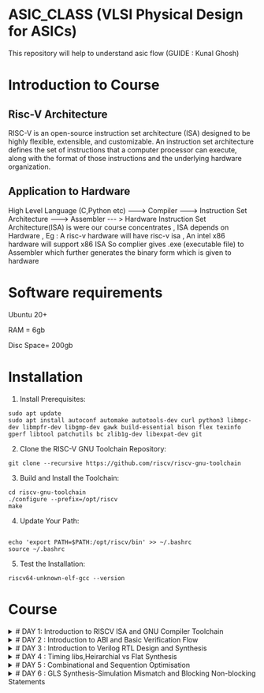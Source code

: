 # ASIC_CLASS (VLSI Physical Design for ASICs)
This repository will help to understand asic flow
(GUIDE : Kunal Ghosh)

# Introduction to Course 

## Risc-V Architecture 

RISC-V is an open-source instruction set architecture (ISA) designed to be highly flexible, extensible, 
and customizable.
An instruction set architecture defines the set of instructions that a computer processor can execute,
along with the format of those instructions and the underlying hardware organization.

## Application to Hardware

High Level Language (C,Python etc) ---> Compiler ---> Instruction Set Architecture ---> Assembler --- > Hardware 
Instruction Set Architecture(ISA) is were our course concentrates , ISA depends on Hardware , Eg : A risc-v hardware will have risc-v isa , An intel x86 hardware will support x86 ISA 
So complier gives .exe (executable file) to Assembler which further generates the binary form which is given to hardware 

# Software requirements 
Ubuntu 20+

RAM = 6gb

Disc Space= 200gb

# Installation
1. Install Prerequisites:
```
sudo apt update
sudo apt install autoconf automake autotools-dev curl python3 libmpc-dev libmpfr-dev libgmp-dev gawk build-essential bison flex texinfo gperf libtool patchutils bc zlib1g-dev libexpat-dev git

```
2. Clone the RISC-V GNU Toolchain Repository:
```
git clone --recursive https://github.com/riscv/riscv-gnu-toolchain

```
3. Build and Install the Toolchain:
```
cd riscv-gnu-toolchain
./configure --prefix=/opt/riscv
make

```
4. Update Your Path:
   
```

echo 'export PATH=$PATH:/opt/riscv/bin' >> ~/.bashrc
source ~/.bashrc

```
5. Test the Installation:
   
```
riscv64-unknown-elf-gcc --version

```

# Course

<details>
<summary># DAY 1: Introduction to RISCV ISA and GNU Compiler Toolchain</summary>
<br>
	
## Create a simple C code that counts sum of number from 1 to n 

```
#include<stdio.h>

int main(){
	int i, sum=0, n=26;
	for (i=1;i<=n; ++i) {
	sum +=i;
	}
	printf("Sum of numbers from 1 to %d is %d \n",n,sum);
	return 0;
}

```

### Using RiscV complier 
use command ``` riscv64-unknown-elf-gcc -O1 -mabi=lp64 -march=rv64i -o sumton.o sumton.c ```

![image](https://github.com/AzeemRG/asic_special_topic/assets/128957056/3a15f6fe-f7fb-46f0-962d-d4b3634f5978)

To get assembly code use command ``` riscv64-unknown-elf-objdump -d sumton.o | less```

as we are intrested in <main> type ```/main``` and hit enter 

![image](https://github.com/AzeemRG/asic_special_topic/assets/128957056/30197178-00f1-4f8c-915d-6400a235f868)

Here we can see number of intrustruction used with "-O1" optimization 

Now lets try with ```-Ofast``` optimization 

![image](https://github.com/AzeemRG/asic_special_topic/assets/128957056/7f436102-0f93-4b9a-80ff-38b540d7f659)

We can see number of instructions are reduced

![image](https://github.com/AzeemRG/asic_special_topic/assets/128957056/c4344940-0cc6-48ae-b8a5-572f38792582)

### Spike Simulation & Debugging
Spike simulates the execution of RISC-V instructions on a virtual processor, allowing developers to run and analyze RISC-V programs without the need for physical hardware. This simulator accurately models the behavior of a RISC-V processor according to the RISC-V Instruction Set Architecture (ISA) specifications

``` spike pk sumton.o```

![image](https://github.com/AzeemRG/asic_special_topic/assets/128957056/2b6c6ba7-0e0c-4983-9dea-2083a48692ec)


for debugging we use ``` spike -d pk sum1ton.c ```

![image](https://github.com/AzeemRG/asic_special_topic/assets/128957056/43d1db63-7342-4633-a72a-9f4e353481b4)






# Integer Number Representation
## Unsigned numbers 

Unsigned numbers play a crucial role in the RISC-V Instruction Set Architecture (ISA). In RISC-V, unsigned numbers are non-negative integers represented in binary format. They are fundamental for various arithmetic and logical operations, providing a foundation for tasks like data manipulation, memory addressing, and comparisons within the processor.

They range from  0 to 2^(N) - 1.

## Signed numbers 

They represent both positive and neagtive numbers including zero.

They range from (2^(N-1)) to 2^(N-1) - 1.


### 64-bit Number system of Unsigned Numbers

```
#include <stdio.h>
#include <math.h>

int main(){
	unsigned long long int max = (unsigned long long int) (pow(2,64) -1);
	unsigned long long int min = (unsigned long long int) (pow(2,64) *(-1));
	printf("lowest number represented by unsigned 64-bit integer is %llu\n",min);
	printf("highest number represented by unsigned 64-bit integer is %llu\n",max);
	return 0;
}
```

![image](https://github.com/AzeemRG/asic_special_topic/assets/128957056/6a021bb7-bac2-4629-80d7-c32babe93ffd)


### 64-bit Number system of Signed Numbers

```
#include <stdio.h>
#include <math.h>

int main(){
	long long int max = (long long int) (pow(2,63) -1);
	long long int min = (long long int) (pow(2,63) *(-1));
	printf("lowest number represented by signed 64-bit integer is %lld\n",min);
	printf("highest number represented by signed 64-bit integer is %lld\n",max);
	return 0;
}
```

![image](https://github.com/AzeemRG/asic_special_topic/assets/128957056/0129a96b-01d3-4e56-82d3-38425f1237c8)




</details>
<details>
<summary> # DAY 2 : Introduction to ABI and Basic Verification Flow </summary>
<br>
	
# Application Binary Interface (ABI)
## Introduction

The Application Binary Interface (ABI) serves as a bridge between software and hardware in a computer system. It defines the conventions and interfaces that enable compatibility between different software components, such as compilers, libraries, and operating systems, running on the same hardware architecture

In the context of an Instruction Set Architecture (ISA), an ABI establishes rules for function calling conventions, parameter passing, register usage, and memory layout. This standardized interface ensures seamless interaction between software layers and hardware, fostering portability and interoperability across diverse software ecosystems on a given ISA.

## Memory Allocation

Memory allocation is the process of reserving and assigning segments of a computer's memory space for various data structures and program components, enabling efficient storage and retrieval of information during program execution.

### Little Endian 

   In little-endian representation, you store the least significant byte (LSB) at the lowest memory address and the most significant byte (MSB) at the highest memory address.

   For example : 
   ```
    Decimal Value: 1311768467463790320 (0x123456789ABCDEF0 in hexadecimal)

    Little-Endian Representation (in bytes): 0xF0 0xDE 0xBC 0x9A 0x78 0x56 0x34 0x12

   ```

### Big Endian 

 In big-endian representation, you store the most significant byte (MSB) at the lowest memory address and the least significant byte (LSB) at the highest memory address.

 For example :
  ```
   Decimal Value: 1311768467463790320 (0x123456789ABCDEF0 in hexadecimal)

   Big-Endian Representation (in bytes): 0x12 0x34 0x56 0x78 0x9A 0xBC 0xDE 0xF0

```

# LOAD , ADD , STORE instruction
## Introduction 

LOAD instruction retrieves data from memory, transferring it to a register in a computer's architecture, enabling data access for computation. 
ADD instruction performs arithmetic addition on values within registers, contributing to mathematical and logical operations.
STORE instruction writes data from a register to memory, facilitating the storage of computed results or values for later use in a program.

Example for LOAD:
```
LW R1, 16(R2)
This RISC-V instruction loads a 32-bit word from memory at address R2 + 16 into register R1
```
Example for ADD:
```
ADD R3, R1, R2
The RISC-V ADD instruction adds the values in registers R1 and R2, storing the result in register R3.
```
Example for STORE:
```
SW R5, 8(R4)
This RISC-V instruction stores the value from register R5 into memory at address R4 + 8.
```

# 32-bit registers (RISC-V ISA)

![image](https://github.com/AzeemRG/asic_special_topic/assets/128957056/70ab0325-f800-4f93-818a-dd100a3100d7)

# ABI Names

Application Binary Interface (ABI) names refer to standardized conventions used to define the interface between different software components, such as compilers, libraries, and operating systems, within a given architecture. These names provide a consistent way to represent data types, function calling conventions, register usage, and more, ensuring compatibility and seamless communication across diverse software layers. ABI names play a vital role in enabling portability and interoperability in software development for specific hardware architectures like x86, ARM, or RISC-V.


![image](https://github.com/AzeemRG/asic_special_topic/assets/128957056/d29e6e30-c14a-4d13-8ad5-9f9fdc8bc94a)


# LAB for ABI function calls
## C programm using ABI function call 

create one .c and assembly file (.s)

![image](https://github.com/AzeemRG/asic_special_topic/assets/128957056/8ec712f4-da76-4761-9e01-218443667ab5)

Now use command  
``` riscv64-unknown-elf-gcc -O1 -mabi=lp64 -march=rv64i -o sum1to20.o sum1to20.c load.s ```
``` spike pk sum1to20.o ```
``` riscv64-unknown-elf-objdump -d sum1to20.o | less ```


![image](https://github.com/AzeemRG/asic_special_topic/assets/128957056/855bcd13-709b-43f0-b270-e567e7ec5d8b)

![image](https://github.com/AzeemRG/asic_special_topic/assets/128957056/27af99aa-30c0-4851-96ea-2a0371564320)




</details>
<details>
<summary> # DAY 3 : Introduction to Verilog RTL Design and Synthesis </summary>
<br>

# Introduction to Yosys and Logic Synthesis

![image](https://github.com/AzeemRG/asic_special_topic/assets/128957056/99a7c6bd-4f6c-4a3b-8935-29bba023f633)

## Yosys : Introduction and more

 ![image](https://github.com/AzeemRG/asic_special_topic/assets/128957056/5e98785c-db52-4e1e-a508-54e910c1e634)

  Yosys is a opensource framework for verilog RTL synthesis. Yosys helps convert the higher-level hardware description in a language like Verilog into a lower-level netlist representation that can be used for 
    further steps of RTL to netlist flow.

  ![image](https://github.com/AzeemRG/asic_special_topic/assets/128957056/b632ed60-2523-42e2-ab5d-72c540c3f67a)

 ##### Netlist : A netlist is a structural representation of a digital circuit, comprising interconnected gates, flip-flops, and other logic elements.
 ##### Synthesis : Synthesis is the process of transforming a high-level hardware description into a lower-level representation suitable for implementation in hardware.
 ##### RTL : (Register Transfer Level) is a hardware description abstraction capturing digital circuit behavior through sequential logic elements and data transfers between registers.
 ##### Syntthesizer :  Synthesizer is the tool that we use for converting the RTL to netlist
 ##### .lib : Collection of various Logical Modules
   
![image](https://github.com/AzeemRG/asic_special_topic/assets/128957056/b1648cde-bf15-4934-b385-23ff816c4792)

 Setup Time: The minimum time a data input must be stable before the clock edge, ensuring it's properly captured by a flip-flop.

 Hold Time: The minimum time a data input must remain stable after the clock edge, maintaining its validity for proper flip-flop operation.

 # Lab Work for Day 3 

 Enable administrative mode using command ``` sudo -i ```

 Go to verilog_files and invoke yosys 

 ![image](https://github.com/AzeemRG/asic_special_topic/assets/128957056/397a02ee-acdb-4681-a004-c01cea50baf8)

 Read Library using command ``` read_liberty -lib ../lib/sky130_fd_sc_hd__tt_025C_1v80.lib ```
 
 Read Design using command ``` read_verilog good_mux.v ```
 
 Go to synthesis step using command ``` synth -top good_mux ```

 good_mux.v 
 ```
module good_mux (input i0 , input i1 , input sel , output reg y);
always @ (*)
begin
	if(sel)
		y <= i1;
	else 
		y <= i0;
end
endmodule

```

 ![image](https://github.com/AzeemRG/asic_special_topic/assets/128957056/9d09fc3c-78dd-473a-9835-acd761827568)

 After complition of synthesis we will go for genrating netlist. 

 We will generate netlist using ABC tool which is present in yosys itself.
 
 Use command ``` abc -liberty ../lib/sky130_fd_sc_hd__tt_025C_1v80.lib ```

 ![image](https://github.com/AzeemRG/asic_special_topic/assets/128957056/8554f392-e149-4d6f-bafa-0302caebcbc0)

To see the logic level design use command ```show ```

![image](https://github.com/AzeemRG/asic_special_topic/assets/128957056/8c5d8eed-36d1-4f96-b232-1d056c889641) 

Here is the Logc level RTL of good_mux

![image](https://github.com/AzeemRG/asic_special_topic/assets/128957056/aab789c4-bbc1-4126-8bcd-26aaac536bc5)

To see or change the netlist 

use command ``` write_verilog good_mux_netlist.v ``` and ``` !gedit good_mux_netlist.v ```

![image](https://github.com/AzeemRG/asic_special_topic/assets/128957056/75e4bf12-030a-4471-8c65-e3cdd47d4312)

Here is the netlist for the mux example used

![image](https://github.com/AzeemRG/asic_special_topic/assets/128957056/30160938-3252-44d3-8225-bcbd7384be42)

To simplify the netlist use command ``` write_verilog -noattr good_mux_net.v ``` 

![image](https://github.com/AzeemRG/asic_special_topic/assets/128957056/8d7db4ab-f826-4eba-b757-5fa9780cf1f8)

Here is the simpligied netlist

![image](https://github.com/AzeemRG/asic_special_topic/assets/128957056/0ae46adb-8f16-4ba3-9c0c-5ae050b82e5a)



 </details>
<details>
<summary> # DAY 4 : Timing libs,Heirarchial vs Flat Synthesis </summary>
<br>

# Introduction to .lib files 

 1. Definition and Purpose:
	A .lib file is a text-based file that contains information about various digital standard cells, their electrical characteristics, timing behavior, power consumption, and other important parameters. These cells are the fundamental 		building blocks of digital logic circuits. The purpose of a .lib file is to provide a comprehensive database of standard cell information that designers can use during different stages of the design process.

 2. Contents of a .lib File:
    A typical .lib file includes the following types of information:

    Cell Definitions: Each standard cell is defined with its logical functionality, pin connections, and layout information.
    
    Timing Information: This includes delay models, rise and fall times, input and output capacitances, and propagation delays for different input and output conditions.
    
    Power Characteristics: Information about power consumption, such as static power (leakage power) and dynamic power consumption for different input patterns and switching frequencies
    .
    Voltage and Temperature Dependencies: Timing and power characteristics can vary with supply voltage and temperature, so .lib files often provide models for different operating conditions.
    
    Constraints and Guidelines: Some .lib files include guidelines for using certain cells, such as recommended usage scenarios and design considerations.

 # sky130_fd_sc_hd__tt_025C_1v80.lib 

   The name "sky130_fd_sc_hd__tt_025C_1v80.lib" is the library we will use to access the examples like good_mux wtc

    sky130: Refers to the SkyWater 130nm process technology.
    
    fd: Stands for "foundry default," indicating that it's a default library for the process.
    
    sc: Likely denotes "standard cell," which are the basic building blocks of digital logic.
    
    hd: Possibly stands for "high-density," indicating a library optimized for high-density designs.
    
    tt_025C: Likely specifies the temperature at which the library's timing characteristics are characterized (in this case, 25°C).
    
    1v80: Indicates the nominal supply voltage of 1.8V.

 # Hirarchial vs Flat Synthesis 

   Hierarchical Synthesis:
    Hierarchical synthesis involves breaking down a complex design into smaller, more manageable modules or hierarchies. Each module represents a functional block of the design, and these modules can be further divided into sub-modules.         The design hierarchy often mirrors the logical and functional structure of the system being designed.

   Flat Synthesis : 
      Flat synthesis involves synthesizing the entire design as a single, monolithic entity without breaking it into smaller hierarchical modules. In a flat design, all logic is synthesized together, 
      regardless of its functional separation.

  Choosing Between Hierarchical and Flat Synthesis:

  The choice between hierarchical and flat synthesis depends on the complexity of the design, the design team's familiarity with the approach, and the tools being used. Generally:

    Hierarchical Synthesis: This approach is favored for larger designs with clear functional divisions and for designs that are expected to be reused or maintained over time.

    Flat Synthesis: This approach can be useful for smaller designs, designs with highly interconnected logic, or situations where global optimizations are crucial

  # Here are the two examples of files that shows difference between flat and Heirarchial

   Use the above commands used in Day 3 to open the files using yosys interface

  Heirarchial : multiple_modules_hier.v

  ```
    /* Generated by Yosys 0.32+51 (git sha1 6405bbab1, gcc 12.3.0-1ubuntu1~22.04 -fPIC -Os) */

module multiple_modules(a, b, c, y);
  input a;
  wire a;
  input b;
  wire b;
  input c;
  wire c;
  wire net1;
  output y;
  wire y;
  sub_module1 u1 (
    .a(a),
    .b(b),
    .y(net1)
  );
  sub_module2 u2 (
    .a(net1),
    .b(c),
    .y(y)
  );
endmodule

module sub_module1(a, b, y);
  wire _0_;
  wire _1_;
  wire _2_;
  input a;
  wire a;
  input b;
  wire b;
  output y;
  wire y;
  sky130_fd_sc_hd__and2_0 _3_ (
    .A(_1_),
    .B(_0_),
    .X(_2_)
  );
  assign _1_ = b;
  assign _0_ = a;
  assign y = _2_;
endmodule

module sub_module2(a, b, y);
  wire _0_;
  wire _1_;
  wire _2_;
  input a;
  wire a;
  input b;
  wire b;
  output y;
  wire y;
  sky130_fd_sc_hd__or2_0 _3_ (
    .A(_1_),
    .B(_0_),
    .X(_2_)
  );
  assign _1_ = b;
  assign _0_ = a;
  assign y = _2_;
endmodule

```

Here is the Logical Level RTL

![image](https://github.com/AzeemRG/asic_special_topic/assets/128957056/a864da86-6d6d-477c-8a2b-c16eb6961e24)

Flat : multiple_modules_flat.v

``` 
  /* Generated by Yosys 0.32+51 (git sha1 6405bbab1, gcc 12.3.0-1ubuntu1~22.04 -fPIC -Os) */

module multiple_modules(a, b, c, y);
  wire _0_;
  wire _1_;
  wire _2_;
  wire _3_;
  wire _4_;
  wire _5_;
  input a;
  wire a;
  input b;
  wire b;
  input c;
  wire c;
  wire net1;
  wire \u1.a ;
  wire \u1.b ;
  wire \u1.y ;
  wire \u2.a ;
  wire \u2.b ;
  wire \u2.y ;
  output y;
  wire y;
  sky130_fd_sc_hd__and2_0 _6_ (
    .A(_1_),
    .B(_0_),
    .X(_2_)
  );
  sky130_fd_sc_hd__or2_0 _7_ (
    .A(_4_),
    .B(_3_),
    .X(_5_)
  );
  assign _4_ = \u2.b ;
  assign _3_ = \u2.a ;
  assign \u2.y  = _5_;
  assign \u2.a  = net1;
  assign \u2.b  = c;
  assign y = \u2.y ;
  assign _1_ = \u1.b ;
  assign _0_ = \u1.a ;
  assign \u1.y  = _2_;
  assign \u1.a  = a;
  assign \u1.b  = b;
  assign net1 = \u1.y ;
endmodule
```

Here is the Logic Level RTL 

![image](https://github.com/AzeemRG/asic_special_topic/assets/128957056/0f53ea8e-17bf-446b-81c8-12323b4b5f4c)


# Flop-Coding Styles , Syhnthesis and Optimisations 

Flip-flops, often referred to as flops.

Here are some usage of flip flops

Memory Elements:
Flip-flops provide memory elements that can store binary values (0 or 1) over time. This ability to retain information is fundamental to building sequential logic circuits like registers and memory.

Clock Synchronization:
Flip-flops are often triggered by clock signals, allowing them to synchronize with the clock's rising or falling edges. This synchronization is vital for managing the timing and sequencing of operations within a digital system.

Sequential Logic:
Digital systems often require the ability to respond to previous inputs or states. Flip-flops enable the creation of sequential logic circuits, where the current state depends on both the current inputs and the previous states.

State Machines:
Sequential circuits built using flip-flops can implement state machines, which are used to model systems that have different operational modes and respond differently based on their current state and inputs.

Counters and Registers:
Flip-flops are the building blocks of counters and registers. Counters are used for tasks like generating clock dividers, frequency dividers, and timing events. Registers are used for temporary data storage, data manipulation, and data transfer between different parts of a circuit.

Now here are the examples of different styles.

1. DFF with Asynchronous Reset : 

     This type of DFF includes an asynchronous reset input. The primary purpose of the asynchronous reset is to allow you to immediately clear the stored value of the flip-flop to a known state (usually '0') regardless of the clock signal.
       When the reset input is asserted, the flip-flop's output is cleared, and this happens asynchronously, meaning it's not dependent on the clock signal.

  Here are the example of file from same .lib
    dff_asyncres_syncres.v
```
module dff_asyncres_syncres ( input clk , input async_reset , input sync_reset , input d , output reg q );
always @ (posedge clk , posedge async_reset)
begin
	if(async_reset)
		q <= 1'b0;
	else if (sync_reset)
		q <= 1'b0;
	else	
		q <= d;
end
endmodule
```

     
3. DFF with Aynchronous Set : 

     Similar to the DFF with asynchronous reset, a DFF with asynchronous set includes an asynchronous set input. When the set input is asserted, the flip-flop's output is immediately set to a high state (usually '1') regardless of the clock
       signal. The asynchronous set also operates independently of the clock signal and can be useful for initializing registers to a known state when certain conditions are met.

     dff_async_set.v
```
module dff_async_set ( input clk ,  input async_set , input d , output reg q );
always @ (posedge clk , posedge async_set)
begin
	if(async_set)
		q <= 1'b1;
	else	
		q <= d;
end
endmodule
```

5. DFF with Synchronous Reset:

      In this style of DFF, the reset input is synchronous, meaning the flip-flop responds to the reset signal only when a clock edge occurs. The stored value is cleared to a known state when the reset input is asserted and a clock edge
            occurs simultaneously. This ensures that the reset operation is synchronized with the clock signal, which helps avoid potential glitches and timing issues.

   dff_syncres.v
```
module dff_syncres ( input clk , input async_reset , input sync_reset , input d , output reg q );
always @ (posedge clk )
begin
	if (sync_reset)
		q <= 1'b0;
	else	
		q <= d;
end
endmodule
```

7. DFF with Asynchronous Reset and Synchronous Reset : 
        
      This style combines both asynchronous and synchronous reset behaviors. The flip-flop has both an asynchronous reset input and a synchronous reset input. The asynchronous reset clears the flip-flop's output asynchronously, similar to
         the first style. The synchronous reset, on the other hand, clears the output to a known state only when a clock edge occurs simultaneously with the reset input being asserted. This provides the benefits of both asynchronous and
          synchronous reset mechanisms.

   dff_asyncres_syncres.v
```
module dff_asyncres_syncres ( input clk , input async_reset , input sync_reset , input d , output reg q );
always @ (posedge clk , posedge async_reset)
begin
	if(async_reset)
		q <= 1'b0;
	else if (sync_reset)
		q <= 1'b0;
	else	
		q <= d;
end
endmodule
```

# Flop Synthesis , Simulation and Optimization

 1. D Flip-Flop with Asynchronous Reset
    For Simulation follow the commands
    ```
       
    cd VLSI/sky130RTLDesignAndSynthesisWorkshop/verilog_files
    iverilog dff_asyncres.v tb_dff_asyncres.v
    ./a.out
    gtkwave tb_dff_asyncres.vcd
    
    ```
   After simulation u will get a Waveform that shows the asynchronus behaviour 
    
![image](https://github.com/AzeemRG/asic_special_topic/assets/128957056/5be49254-5ff9-49cd-be98-69519f5a3eb7)

   To see the Logic Level RTL use these commands
   ``` 

cd vsd/sky130RTLDesignAndSynthesisWorkshop/verilog_files

yosys

read_liberty -lib ../lib/sky130_fd_sc_hd__tt_025C_1v80.lib

read_verilog dff_asyncres.v

synth -top dff_asyncres

dfflibmap -liberty ../lib/sky130_fd_sc_hd__tt_025C_1v80.lib

abc -liberty ../lib/sky130_fd_sc_hd__tt_025C_1v80.lib

show
```


  ![image](https://github.com/AzeemRG/asic_special_topic/assets/128957056/7032b02e-465b-4bc1-901e-f70ff9f86f6f)

Now do same for remaining three styles 

2. D Flip_Flop with Asynchronous Set 

  ![image](https://github.com/AzeemRG/asic_special_topic/assets/128957056/446cd2a0-d0b5-4d9c-84cb-7a0e213d8b68)

  ![image](https://github.com/AzeemRG/asic_special_topic/assets/128957056/219ad96b-7c34-4582-9646-5805c00df4c1)

3. D Flip-Flop with Synchronous Reset

   ![image](https://github.com/AzeemRG/asic_special_topic/assets/128957056/fe945fb0-f7fa-4c2f-aee6-c2f6bf5d93dc)


  ![image](https://github.com/AzeemRG/asic_special_topic/assets/128957056/1c0c7a11-df39-4c86-b9cc-3da0ca7b7ada)

### Optimizations

This is another example of multiplication file 

![image](https://github.com/AzeemRG/asic_special_topic/assets/128957056/c6a1fed2-aa33-4eef-9eb4-7bc8106cd682)

Invoke yosys from verilog_files directory as done earlier 

run synthesis and check for info as done earlier

![image](https://github.com/AzeemRG/asic_special_topic/assets/128957056/ed768908-5b9c-4e88-a47c-59a8ba6295a6)

Here is the Logic Level Diagram 

![image](https://github.com/AzeemRG/asic_special_topic/assets/128957056/db4b84a3-287e-4d0f-a1d8-95413a924a60)

Here is the generated netlist which is optimized 

![image](https://github.com/AzeemRG/asic_special_topic/assets/128957056/3147848f-7611-4b77-bdc8-316d6d28213c)

Similarly for other example 

![image](https://github.com/AzeemRG/asic_special_topic/assets/128957056/73bf2ba7-5b00-4c5e-8f47-ce7d2bfe552c)


![image](https://github.com/AzeemRG/asic_special_topic/assets/128957056/8a2e6ae3-fde7-43b8-bb36-e18dc5dcb4c1)

![image](https://github.com/AzeemRG/asic_special_topic/assets/128957056/e57995ad-e992-4ce9-b781-8e41cd84d3a4)

   ![image](https://github.com/AzeemRG/asic_special_topic/assets/128957056/6bfe373e-d5dc-483d-a82b-576da5032b9c)



</details>
<details>
<summary> # DAY 5 : Combinational and Sequention Optimisation </summary>
<br>

## Introduction 

#### Combinational Logic: 

  It is a type of digital logic circuit in which the output depends solely on the current input values, with no consideration of previous inputs or any concept of time.

  Combinational logic circuits produce outputs based on a straightforward mapping of inputs to outputs, without any memory or feedback.

#### Sequential Logic :
  
   Unlike combinational logic, which processes inputs instantaneously and has no memory, sequential logic circuits incorporate memory elements to store and process information over time. Here's an introductory overview of sequential logic:

## Optimization of Combinational and Sequential Logic :

#### Combinational Optimization 

 Optimizing a combinational logic circuit involves fine-tuning the logic design to achieve the most efficient digital implementation, with a focus on minimizing both area and power consumption. This optimization process employs various techniques, including:

   Constant Folding: Constant propagation is a strategy employed in compiler design and digital circuit synthesis. It enhances code and circuit efficiency by substituting variables or expressions with their constant values whenever it's feasible.

  Boolean Function Optimization: Also referred to as logic minimization or Boolean logic simplification, this technique is essential in digital design. It seeks to streamline Boolean expressions and logic circuits by reducing the quantity of terms, literals, and gates required to represent a specific logical function.

These optimization methods aim to transform the circuit into a more compact and energy-efficient form, contributing to overall improved performance and resource utilization.

Follow the commands for combinational optimization 

```
   gvim opt_check.v
   read_liberty -lib ../lib/sky130_fd_sc_hd__tt_025C_1v80.lib
   read_verilog opt_check.v
   synth -top opt_check
   opt_clean -purge
   abc -liberty ../lib/sky130_fd_sc_hd__tt_025C_1v80.lib
   show
```
Here are the examples of some circuits present in our skywater library 
#### opt_check.v

![image](https://github.com/AzeemRG/asic_special_topic/assets/128957056/fca373f7-bcb3-4f58-a976-139b203b2f15)
![image](https://github.com/AzeemRG/asic_special_topic/assets/128957056/303fdca7-66d9-485e-bcb7-182258fcb73c)
![image](https://github.com/AzeemRG/asic_special_topic/assets/128957056/148170d7-3954-484c-bcba-58fa15477c78)

#### opt_check2.v

![image](https://github.com/AzeemRG/asic_special_topic/assets/128957056/918df0dc-30f0-4e1d-b996-eea0b57e0c8b)
![image](https://github.com/AzeemRG/asic_special_topic/assets/128957056/a79ddf25-f700-4116-9d6d-7e278c4825cd)
![image](https://github.com/AzeemRG/asic_special_topic/assets/128957056/d77c5c89-a2de-427b-815f-d20675bc6757)

#### opt_check3.v

![image](https://github.com/AzeemRG/asic_special_topic/assets/128957056/a5962e05-d1cb-491c-8395-777bb7593002)
![image](https://github.com/AzeemRG/asic_special_topic/assets/128957056/262bd8fe-bd98-4673-871b-9a6917333aab)
![image](https://github.com/AzeemRG/asic_special_topic/assets/128957056/bbb941a7-b480-4d11-8959-a65f0a1a1341)

#### opt_check4.v 

![image](https://github.com/AzeemRG/asic_special_topic/assets/128957056/8befe2c6-375d-4487-8878-3104973d0a34)
![image](https://github.com/AzeemRG/asic_special_topic/assets/128957056/f0f2a766-c237-476f-ad3a-a311d7ebc1da)
![image](https://github.com/AzeemRG/asic_special_topic/assets/128957056/a36d5284-6534-41e4-ab2b-13166acfc5d5)

#### multiple_module_opt.v

![image](https://github.com/AzeemRG/asic_special_topic/assets/128957056/c34f9cdd-771c-43f6-b47a-602f307f0f1c)
![image](https://github.com/AzeemRG/asic_special_topic/assets/128957056/bc3581f3-cd1b-4039-a5fa-9995565dbfce)
![image](https://github.com/AzeemRG/asic_special_topic/assets/128957056/f7cc1c65-40f1-471a-9a2a-c0d4f41fff63)


#### Sequential Optimization 

  Sequential logic optimizations involve the enhancement of efficiency, performance, and resource utilization within digital circuits that incorporate memory elements such as flip-flops and latches.

The optimization of sequential logic circuits holds significant importance as it ensures that digital systems meet stringent timing requirements, minimize power consumption, and occupy the least physical space, all while upholding correct functionality.

Here are two key optimization methods in this context:

   Sequential Constant Propagation: Also referred to as constant propagation across sequential elements, this optimization technique is employed in digital design to identify and propagate constant values through sequential logic components like flip-flops and registers. The objective is to substitute variable values with their known constant counterparts at various stages of the logic circuit. This process greatly improves the design's performance and resource utilization.

   State Optimization: Known as state minimization or state reduction, this optimization technique is used in digital design to diminish the number of states within finite state machines (FSMs) while preserving the original functionality. By reducing the complexity of the FSM, state optimization contributes to more streamlined and efficient digital circuits.

Follow this commands for sequential optimization

```
   
    gvim dff_const1.v
    iverilog dff_const1.v tb_dff_const1.v
    ./a.out
    gtkwave tb_dff_const1.vcd


    read_liberty -lib ../lib/sky130_fd_sc_hd__tt_025C_1v80.lib
    read_verilog dff_const1.v
    synth -top dff_const1
    dfflibmap -liberty ../lib/sky130_fd_sc_hd__tt_025C_1v80.lib 
    abc -liberty ../lib/sky130_fd_sc_hd__tt_025C_1v80.lib
    show


```
Here are some examples of same skywater lib

#### dff_const1.v

  ![image](https://github.com/AzeemRG/asic_special_topic/assets/128957056/8e7d97ba-e522-4912-b2ca-d1a9e6d35c6f)
  ![image](https://github.com/AzeemRG/asic_special_topic/assets/128957056/f210bc67-9beb-4acd-a790-db4f092ab580)
  ![image](https://github.com/AzeemRG/asic_special_topic/assets/128957056/431dfe7f-1c9d-4258-85e8-ee051e5f6a31)
  ![image](https://github.com/AzeemRG/asic_special_topic/assets/128957056/ee2aaa0f-49ef-4365-affa-95cad77ad762)

#### dff_const2.v

  ![image](https://github.com/AzeemRG/asic_special_topic/assets/128957056/2710fa20-1c0f-4890-999b-af99946728de)
  ![image](https://github.com/AzeemRG/asic_special_topic/assets/128957056/51e646bc-2905-4233-bde0-a83d57c9ac30)
  
  ![image](https://github.com/AzeemRG/asic_special_topic/assets/128957056/6bee1f97-301a-4fd7-bd48-bead404a33fc)
  
  ![image](https://github.com/AzeemRG/asic_special_topic/assets/128957056/50d6ea92-e707-431a-a28f-effe2b7b2173)

#### dff_const3.v

  ![image](https://github.com/AzeemRG/asic_special_topic/assets/128957056/a622b148-d903-4cf4-8484-d9297796a7e9)
  ![image](https://github.com/AzeemRG/asic_special_topic/assets/128957056/e2601d32-b063-40e8-82dc-0acb073e6ee9)
  ![image](https://github.com/AzeemRG/asic_special_topic/assets/128957056/a38dd52a-30bd-452c-8d43-4da2dbc2dc21)
  ![image](https://github.com/AzeemRG/asic_special_topic/assets/128957056/371f888d-2856-40c5-ad44-47f5d485aa07)

#### dff_const4.v

  ![image](https://github.com/AzeemRG/asic_special_topic/assets/128957056/bbe38c42-72ee-41d3-8c3b-1caa88ecbb6f)
  ![image](https://github.com/AzeemRG/asic_special_topic/assets/128957056/e0fea305-e043-4e6a-adc2-b1d4e10f4ad3)
  ![image](https://github.com/AzeemRG/asic_special_topic/assets/128957056/7e3a7284-87e1-41c2-9fce-1204b2123d31)
  ![image](https://github.com/AzeemRG/asic_special_topic/assets/128957056/087c6b4e-4cfc-4fae-ab00-f5d29938f7fe)

#### dff_const5.v

  ![image](https://github.com/AzeemRG/asic_special_topic/assets/128957056/fcc45d0e-e793-4f85-ae9f-5e470a8da89f)
  ![image](https://github.com/AzeemRG/asic_special_topic/assets/128957056/fa111809-d543-4da4-96b9-ce56f83e1301)
  ![image](https://github.com/AzeemRG/asic_special_topic/assets/128957056/d86fab30-c9c6-4abc-94a9-aec1cf91f2f1)
  ![image](https://github.com/AzeemRG/asic_special_topic/assets/128957056/342ed80d-cb65-4aa4-a3d9-b5b5d3a7dab4)

#### counter_opt.v

   ![image](https://github.com/AzeemRG/asic_special_topic/assets/128957056/27e65a04-6d38-44cf-b3ec-b292e60e003b)
   ![image](https://github.com/AzeemRG/asic_special_topic/assets/128957056/eec4cf53-4c0c-4e0e-a57a-5e1f40eb83cc)
   ![image](https://github.com/AzeemRG/asic_special_topic/assets/128957056/388ac26e-e2ee-4ce6-ba05-eaf10ddcbce1)

### counter_opt2.v

   ![image](https://github.com/AzeemRG/asic_special_topic/assets/128957056/d1aa8b92-9ec9-4164-bb23-6d9b41be4ef2)
   ![image](https://github.com/AzeemRG/asic_special_topic/assets/128957056/d1405e96-b008-43dc-a425-07716819b0a9)
   ![image](https://github.com/AzeemRG/asic_special_topic/assets/128957056/60b564ea-6ae4-4679-b300-8b317ef2aa27)
   

</details>
<details>
<summary> # DAY 6 : GLS Synthesis-Simulation Mismatch and Blocking Non-blocking Statements </summary>
<br>

 ## Introduction
 
   GLS : Gate-level simulation is a digital design verification technique that models the behavior of a digital circuit at the level of logic gates and flip-flops. It allows engineers to assess the functionality and performance of a 
   digital  design before physical implementation, helping to detect errors and optimize designs.

   Gate-level simulation entails testing a digital circuit using the very logic gates and flip-flops that constitute the design, rather than abstract descriptions at higher levels like RTL (Register Transfer Level). 
   
   This simulation step usually comes after logic synthesis, where a high-level design description is converted into a detailed netlist of gates and flip-flops. 
   
   Gate-level simulation serves the purpose of verifying that the design is logically correct after synthesis while also ensuring that it meets the required timing constraints.

   ![image](https://github.com/AzeemRG/asic_special_topic/assets/128957056/b58d0dc2-72e5-4b44-92d7-ee0b614857c5) 

   This image explains well about tool usage

   ![image](https://github.com/AzeemRG/asic_special_topic/assets/128957056/8507ed63-feec-40a1-9162-43358f12d60b)

   ## Simulation and Synthesis Missmatch

   ![image](https://github.com/AzeemRG/asic_special_topic/assets/128957056/bd12a96f-3661-4d6a-b5d1-135c1e72ba58)


  A synthesis-simulation discrepancy arises when the behavior of a digital circuit, as simulated on a computer, doesn't align with the intended or expected behavior after the circuit has been synthesized.
  
  This disparity can emerge due to several factors, including timing complications, conflicts in optimization approaches, and variations in how the simulation and synthesis tools model the circuit. 
    
  This mismatch is a significant issue in digital design because it signals that the real-world hardware implementation may not function as intended, raising the risk of functional or timing problems in the 
  final chip production.

  ## Blocking and Non Blocking Statements
   
  Blocking Statements:

  Execution Order: In blocking assignments, statements are executed sequentially, one after the other, in the order they appear in the code. Each assignment is completed before the next one begins.

  Updates and Dependencies: Blocking assignments update variables immediately, and any subsequent statements that depend on those variables will see the updated values in the same simulation time step.

  ```
     module blocking_example;
  reg A, B;

  initial begin
    A = 1;
    B = A; // B is assigned the value of A AFTER A is assigned 1
    $display("A=%b, B=%b", A, B); // Prints "A=1, B=1"
  end
endmodule

  ```
Non-blocking Statements:

  Execution Order: Non-blocking assignments, denoted by "<=", allow multiple assignments to be scheduled concurrently, and they do not affect the execution order of subsequent statements. All non-blocking assignments in a procedural block 
  execute simultaneously.

  Updates and Dependencies: Non-blocking assignments schedule updates for the next simulation time step, ensuring that all assignments within the same procedural block occur concurrently. This helps model behavior as it would happen in 
  hardware.

 ```
   module nonblocking_example;
  reg A, B;

  initial begin
    A <= 1;
    B <= A; // B is assigned the value of A at the NEXT time step
    $display("A=%b, B=%b", A, B); // Prints "A=1, B=1"
  end
 endmodule

 ```

 ## LAB for Day 6 :

   Here are the set of commands which need to followed

   For Simulation 

     ```
         gvim teranry_operator_mux.v
	 iverilog ternary_operator_mux.v tb_ternary_operator_mux.v
         ./a.out
         gtkwave tb_ternary_operator_mux.vcd
     ```

   For Synthesis 

     ``` 
        read_liberty -lib ../lib/sky130_fd_sc_hd__tt_025C_1v80.lib
    	read_verilog ternary_operator_mux.v
    	synth -top ternary_operator_mux
    	abc -liberty ../lib/sky130_fd_sc_hd__tt_025C_1v80.lib
    	show
     ```

   For Gate Level Synthesis

    ``` 
         iverilog ../my_lib/verilog_model/primitives.v ../my_lib/verilog_model/sky130_fd_sc_hd.v ternary_operator_mux_net.v tb_ternary_operator_mux.v
    	./a.out
    	gtkwave tb_bad_mux.vcd
     ```
   
   Now here are the two examples that explains this well 

   #### teranry_operator_mux.v

![image](https://github.com/AzeemRG/asic_special_topic/assets/128957056/82859116-444c-4c7f-9d74-926624decdff)

     
   ##### Simulation 

 ![image](https://github.com/AzeemRG/asic_special_topic/assets/128957056/1571f358-f7c9-46bd-ab85-abaff82ca79e)


   ##### Synthesis 

 ![image](https://github.com/AzeemRG/asic_special_topic/assets/128957056/9219bb0d-84b7-4794-bc35-e0bd0deb8c20)
 ![image](https://github.com/AzeemRG/asic_special_topic/assets/128957056/9333d2ce-be41-467a-b049-0c920597a006)

   ##### Gate Level Simulation 
      
![image](https://github.com/AzeemRG/asic_special_topic/assets/128957056/9f65b0d9-1983-4e11-8dfa-40e31b9b5daf)

    

#### bad_mux.v 

   ![image](https://github.com/AzeemRG/asic_special_topic/assets/128957056/e65e9b1d-1d0f-43d0-9371-e724d9d52c59)


  ##### Simulation 

   ![image](https://github.com/AzeemRG/asic_special_topic/assets/128957056/edd10e3e-4004-44be-a9f1-c8c4b24b41c8)


  ##### Synthesis 

   ![image](https://github.com/AzeemRG/asic_special_topic/assets/128957056/bd0fcba9-2341-4518-997e-f9e8147cd7da)
   ![image](https://github.com/AzeemRG/asic_special_topic/assets/128957056/96840520-bed8-4f85-9514-775cd70f2908)
   
  ##### Gate Level Simulation 

  ![image](https://github.com/AzeemRG/asic_special_topic/assets/128957056/9aae11eb-04e7-4f60-a988-b170d720c752)


  This example shows the synthesis mismatch due to blocking caveat

  #### blocking_caveat.v

  ![image](https://github.com/AzeemRG/asic_special_topic/assets/128957056/74f8f9e9-0298-4689-bd91-06e28d8ef79d)

  ##### Simulation 

  ![image](https://github.com/AzeemRG/asic_special_topic/assets/128957056/00435bdd-21fe-4d35-884c-c21cd45e77a5)


  ##### Synthesis 

  ![image](https://github.com/AzeemRG/asic_special_topic/assets/128957056/0093ca7d-bcfe-4758-8592-d4e34a05e425)
  ![image](https://github.com/AzeemRG/asic_special_topic/assets/128957056/7832035a-06fb-4da2-b96d-e26b319bedab)
  
  ##### Gate Level Simulation 

  
  ![image](https://github.com/AzeemRG/asic_special_topic/assets/128957056/9a525829-74b5-48c1-9a66-ed47da946fad)







  





    

   


   


   














   



  




  



  



    





 

 


   









